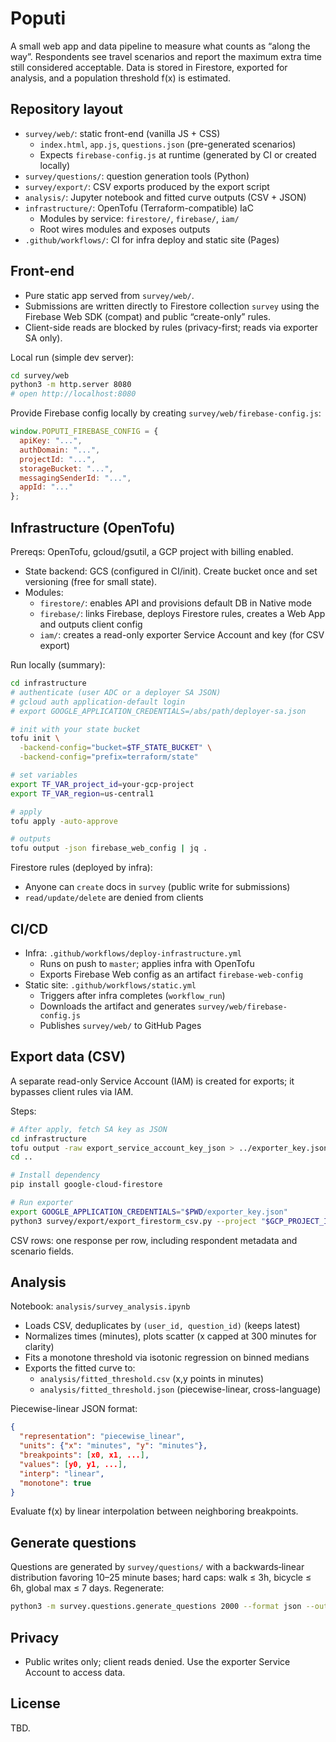 # Poputi

A small web app and data pipeline to measure what counts as “along the way”. Respondents see travel scenarios and report the maximum extra time still considered acceptable. Data is stored in Firestore, exported for analysis, and a population threshold f(x) is estimated.

## Repository layout

- `survey/web/`: static front-end (vanilla JS + CSS)
  - `index.html`, `app.js`, `questions.json` (pre-generated scenarios)
  - Expects `firebase-config.js` at runtime (generated by CI or created locally)
- `survey/questions/`: question generation tools (Python)
- `survey/export/`: CSV exports produced by the export script
- `analysis/`: Jupyter notebook and fitted curve outputs (CSV + JSON)
- `infrastructure/`: OpenTofu (Terraform-compatible) IaC
  - Modules by service: `firestore/`, `firebase/`, `iam/`
  - Root wires modules and exposes outputs
- `.github/workflows/`: CI for infra deploy and static site (Pages)

## Front-end

- Pure static app served from `survey/web/`.
- Submissions are written directly to Firestore collection `survey` using the Firebase Web SDK (compat) and public “create-only” rules.
- Client-side reads are blocked by rules (privacy-first; reads via exporter SA only).

Local run (simple dev server):
```bash
cd survey/web
python3 -m http.server 8080
# open http://localhost:8080
```

Provide Firebase config locally by creating `survey/web/firebase-config.js`:
```js
window.POPUTI_FIREBASE_CONFIG = {
  apiKey: "...",
  authDomain: "...",
  projectId: "...",
  storageBucket: "...",
  messagingSenderId: "...",
  appId: "..."
};
```

## Infrastructure (OpenTofu)

Prereqs: OpenTofu, gcloud/gsutil, a GCP project with billing enabled.

- State backend: GCS (configured in CI/init). Create bucket once and set versioning (free for small state).
- Modules:
  - `firestore/`: enables API and provisions default DB in Native mode
  - `firebase/`: links Firebase, deploys Firestore rules, creates a Web App and outputs client config
  - `iam/`: creates a read-only exporter Service Account and key (for CSV export)

Run locally (summary):
```bash
cd infrastructure
# authenticate (user ADC or a deployer SA JSON)
# gcloud auth application-default login
# export GOOGLE_APPLICATION_CREDENTIALS=/abs/path/deployer-sa.json

# init with your state bucket
tofu init \
  -backend-config="bucket=$TF_STATE_BUCKET" \
  -backend-config="prefix=terraform/state"

# set variables
export TF_VAR_project_id=your-gcp-project
export TF_VAR_region=us-central1

# apply
tofu apply -auto-approve

# outputs
tofu output -json firebase_web_config | jq .
```

Firestore rules (deployed by infra):
- Anyone can `create` docs in `survey` (public write for submissions)
- `read/update/delete` are denied from clients

## CI/CD

- Infra: `.github/workflows/deploy-infrastructure.yml`
  - Runs on push to `master`; applies infra with OpenTofu
  - Exports Firebase Web config as an artifact `firebase-web-config`
- Static site: `.github/workflows/static.yml`
  - Triggers after infra completes (`workflow_run`)
  - Downloads the artifact and generates `survey/web/firebase-config.js`
  - Publishes `survey/web/` to GitHub Pages

## Export data (CSV)

A separate read-only Service Account (IAM) is created for exports; it bypasses client rules via IAM.

Steps:
```bash
# After apply, fetch SA key as JSON
cd infrastructure
tofu output -raw export_service_account_key_json > ../exporter_key.json
cd ..

# Install dependency
pip install google-cloud-firestore

# Run exporter
export GOOGLE_APPLICATION_CREDENTIALS="$PWD/exporter_key.json"
python3 survey/export/export_firestorm_csv.py --project "$GCP_PROJECT_ID" --out survey/export/YYYY-MM-DD/survey_export.csv
```

CSV rows: one response per row, including respondent metadata and scenario fields.

## Analysis

Notebook: `analysis/survey_analysis.ipynb`
- Loads CSV, deduplicates by `(user_id, question_id)` (keeps latest)
- Normalizes times (minutes), plots scatter (x capped at 300 minutes for clarity)
- Fits a monotone threshold via isotonic regression on binned medians
- Exports the fitted curve to:
  - `analysis/fitted_threshold.csv` (x,y points in minutes)
  - `analysis/fitted_threshold.json` (piecewise-linear, cross-language)

Piecewise-linear JSON format:
```json
{
  "representation": "piecewise_linear",
  "units": {"x": "minutes", "y": "minutes"},
  "breakpoints": [x0, x1, ...],
  "values": [y0, y1, ...],
  "interp": "linear",
  "monotone": true
}
```
Evaluate f(x) by linear interpolation between neighboring breakpoints.

## Generate questions

Questions are generated by `survey/questions/` with a backwards‑linear distribution favoring 10–25 minute bases; hard caps: walk ≤ 3h, bicycle ≤ 6h, global max ≤ 7 days. Regenerate:
```bash
python3 -m survey.questions.generate_questions 2000 --format json --out survey/web/questions.json --seed 42
```

## Privacy

- Public writes only; client reads denied. Use the exporter Service Account to access data.

## License

TBD.
